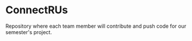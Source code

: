# ConnectRUs
Repository where each team member will contribute and push code for our semester's project. 
